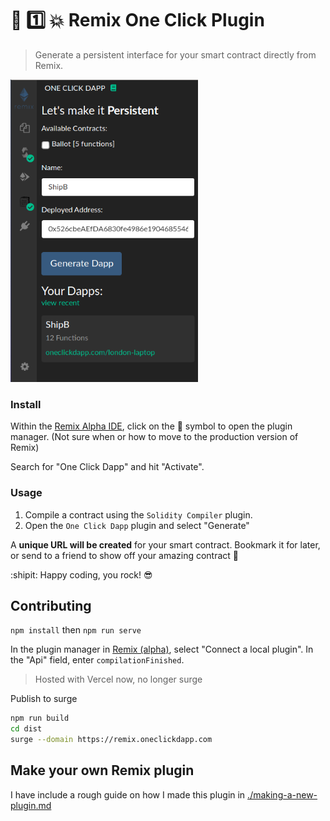 # :repeat: :one: :collision: Remix One Click Plugin

> Generate a persistent interface for your smart contract directly from Remix.

<img width=300 alignText="center" src="./resources/screenshot-plugin.png"/>

### Install

Within the [Remix Alpha IDE](https://remix-alpha.ethereum.org), click on the :electric_plug: symbol to open the plugin manager. (Not sure when or how to move to the production version of Remix)

Search for "One Click Dapp" and hit "Activate".

### Usage

1. Compile a contract using the `Solidity Compiler` plugin.
2. Open the `One Click Dapp` plugin and select "Generate"

A **unique URL will be created** for your smart contract. Bookmark it for later, or send to a friend to show off your amazing contract :tada:

:shipit: Happy coding, you rock! :sunglasses:

## Contributing

`npm install` then `npm run serve`

In the plugin manager in [Remix (alpha)](http://remix-alpha.ethereum.org), select "Connect a local plugin". In the "Api" field, enter `compilationFinished`.

> Hosted with Vercel now, no longer surge

Publish to surge

```bash
npm run build
cd dist
surge --domain https://remix.oneclickdapp.com
```

## Make your own Remix plugin

I have include a rough guide on how I made this plugin in [./making-a-new-plugin.md](./making-a-new-plugin.md)
